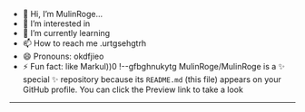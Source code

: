 - 👋 Hi, I’m MulinRoge...
- 👀 I’m interested in 
- 🌱 I’m currently learning
- 📫 How to reach me .urtgsehgtrh
- 😄 Pronouns: okdfjieo
- ⚡ Fun fact: like Markul))0
!--gfbghnukytg
MulinRoge/MulinRoge is a ✨ special ✨ repository because its `README.md` (this file) appears on your GitHub profile.
You can click the Preview link to take a look 
---
